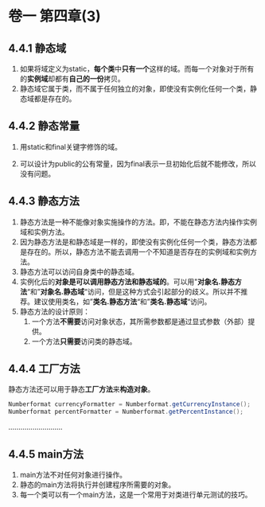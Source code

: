 # 卷一 第四章(3)

## 4.4.1 静态域

1. 如果将域定义为static，**每个类**中**只有一个**这样的域。而每一个对象对于所有的**实例域**却都有**自己的一份**拷贝。
2. 静态域它属于类，而不属于任何独立的对象，即使没有实例化任何一个类，静态域都是存在的。

## 4.4.2 静态常量

1. 用static和final关键字修饰的域。

2. 可以设计为public的公有常量，因为final表示一旦初始化后就不能修改，所以没有问题。

## 4.4.3 静态方法

1. 静态方法是一种不能像对象实施操作的方法。即，不能在静态方法内操作实例域和实例方法。
2. 因为静态方法是和静态域是一样的，即使没有实例化任何一个类，静态方法都是存在的。所以，静态方法不能去调用一个不知道是否存在的实例域和实例方法。
3. 静态方法可以访问自身类中的静态域。
4. 实例化后的**对象是可以调用静态方法和静态域的**。可以用"**对象名.静态方法**“和”**对象名.静态域**“访问，但是这种方式会引起部分的歧义。所以并不推荐。建议使用类名，如”**类名.静态方法**“和”**类名.静态域**“访问。
5. 静态方法的设计原则：
   1. 一个方法**不需要**访问对象状态，其所需参数都是通过显式参数（外部）提供。
   2. 一个方法**只需要**访问类的静态域。

## 4.4.4 工厂方法

静态方法还可以用于静态**工厂方法**来**构造对象**。  

```java
Numberformat currencyFormatter = Numberformat.getCurrencyInstance();
Numberformat percentFormatter = Numberformat.getPercentInstance();
```

...........................

## 4.4.5 main方法

1. main方法不对任何对象进行操作。
2. 静态的main方法将执行并创建程序所需要的对象。
3. 每一个类可以有一个main方法，这是一个常用于对类进行单元测试的技巧。